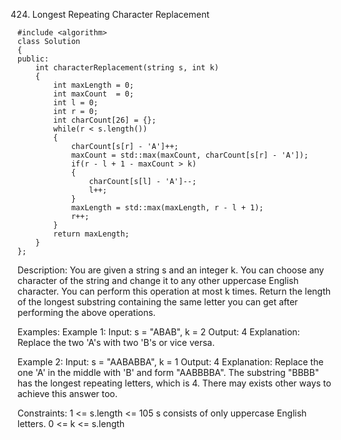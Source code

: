 424. Longest Repeating Character Replacement
```
#include <algorithm>
class Solution
{
public:
    int characterReplacement(string s, int k)
    {
        int maxLength = 0;
        int maxCount  = 0;
        int l = 0;
        int r = 0;
        int charCount[26] = {};
        while(r < s.length())
        {
            charCount[s[r] - 'A']++;
            maxCount = std::max(maxCount, charCount[s[r] - 'A']);
            if(r - l + 1 - maxCount > k)
            {
                charCount[s[l] - 'A']--;
                l++;
            }
            maxLength = std::max(maxLength, r - l + 1);
            r++;
        }
        return maxLength;
    }
};
```

Description:
You are given a string s and an integer k. You can choose any character of the string and change it to any other uppercase English character. You can perform this operation at most k times.
Return the length of the longest substring containing the same letter you can get after performing the above operations.

Examples: 
Example 1:
Input: s = "ABAB", k = 2
Output: 4
Explanation: Replace the two 'A's with two 'B's or vice versa.

Example 2:
Input: s = "AABABBA", k = 1
Output: 4
Explanation: Replace the one 'A' in the middle with 'B' and form "AABBBBA".
The substring "BBBB" has the longest repeating letters, which is 4.
There may exists other ways to achieve this answer too.
 
Constraints:
1 <= s.length <= 105
s consists of only uppercase English letters.
0 <= k <= s.length
